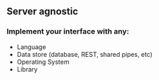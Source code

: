 ## Server agnostic <!-- .element: data-theme="ka-content" -->
### Implement your interface with any:

- Language <!-- .element: class="fragment" -->
- Data store (database, REST, shared pipes, etc) <!-- .element: class="fragment" -->
- Operating System <!-- .element: class="fragment" -->
- Library <!-- .element: class="fragment" -->

